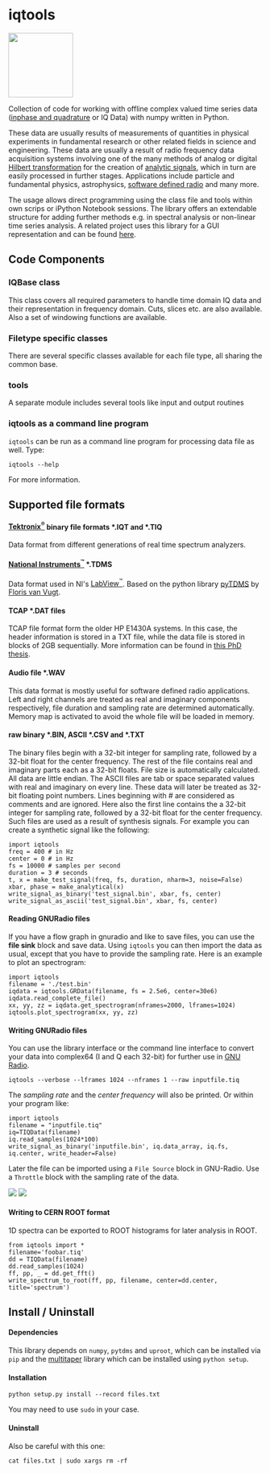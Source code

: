 iqtools
============
<img src="https://raw.githubusercontent.com/xaratustrah/iqtools/master/icon.png" width="128">

Collection of code for working with offline complex valued time series data ([inphase and quadrature](https://en.wikipedia.org/wiki/In-phase_and_quadrature_components) or IQ Data) with numpy written in Python.

These data are usually results of measurements of quantities in physical experiments in fundamental research or other related fields in science and engineering. These data are usually a result of radio frequency data acquisition systems involving one of the many methods of analog or digital [Hilbert transformation](https://en.wikipedia.org/wiki/Hilbert_transform) for the creation of [analytic signals](https://en.wikipedia.org/wiki/Analytic_signal), which in turn are easily processed in further stages. Applications include particle and fundamental physics, astrophysics, [software defined radio](https://en.wikipedia.org/wiki/Software-defined_radio) and many more.

The usage allows direct programming using the class file and tools within own scrips or iPython Notebook sessions. The library offers an extendable structure for adding further methods e.g. in spectral analysis or non-linear time series analysis. A related project uses this library for a GUI representation and can be found [here](https://github.com/xaratustrah/iqgui).

## Code Components

### IQBase class
This class covers all required parameters to handle time domain IQ data and their representation in frequency domain. Cuts, slices etc. are also available. Also a set of windowing functions are available.

### Filetype specific classes

There are several specific classes available for each file type, all sharing the common base.

### tools

A separate module includes several tools like input and output routines


### iqtools as a command line program

`iqtools` can be run as a command line program for processing data file as well. Type:

    iqtools --help

For more information.


## Supported file formats

#### [Tektronix<sup>&reg;</sup>](http://www.tek.com) binary file formats \*.IQT and \*.TIQ

Data format from different generations of real time spectrum analyzers.

#### [National Instruments<sup>&trade;</sup>](http://www.ni.com) \*.TDMS

Data format used in NI's [LabView<sup>&trade;</sup>](http://www.ni.com/labview/). Based on the python library [pyTDMS](http://sourceforge.net/projects/pytdms/) by [Floris van Vugt](http://www.florisvanvugt.com).

#### TCAP \*.DAT files
TCAP file format form the older HP E1430A systems. In this case, the header information is stored in a TXT file, while the data file is stored in blocks of 2GB sequentially. More information can be found in [this PhD thesis](http://www.worldcat.org/oclc/76566695).

#### Audio file \*.WAV

This data format is mostly useful for software defined radio applications. Left and right channels are treated as real and imaginary components respectively, file duration and sampling rate are determined automatically. Memory map is activated to avoid the whole file will be loaded in memory.

#### raw binary \*.BIN, ASCII \*.CSV and \*.TXT

The binary files begin with a 32-bit integer for sampling rate, followed by a 32-bit float for the center frequency. The rest of the file contains real and imaginary parts each as a 32-bit floats. File size is automatically calculated. All data are little endian. The ASCII files are tab or space separated values with real and imaginary on every line. These data will later be treated as 32-bit floating point numbers. Lines beginning with # are considered as comments and are ignored. Here also the first line contains the a 32-bit integer for sampling rate, followed by a 32-bit float for the center frequency. Such files are used as a result of synthesis signals. For example you can create a synthetic signal like the following:

    import iqtools
    freq = 400 # in Hz
    center = 0 # in Hz
    fs = 10000 # samples per second
    duration = 3 # seconds
    t, x = make_test_signal(freq, fs, duration, nharm=3, noise=False)
    xbar, phase = make_analytical(x)
    write_signal_as_binary('test_signal.bin', xbar, fs, center)
    write_signal_as_ascii('test_signal.bin', xbar, fs, center)

#### Reading GNURadio files
If you have a flow graph in gnuradio and like to save files, you can use the **file sink** block and save data. Using `iqtools` you can then import the data as usual, except that you have to provide the sampling rate. Here is an example to plot an spectrogram:

    import iqtools
    filename = './test.bin'
    iqdata = iqtools.GRData(filename, fs = 2.5e6, center=30e6)
    iqdata.read_complete_file()
    xx, yy, zz = iqdata.get_spectrogram(nframes=2000, lframes=1024)
    iqtools.plot_spectrogram(xx, yy, zz)

#### Writing GNURadio files

You can use the library interface or the command line interface to convert your data into complex64 (I and Q each 32-bit) for further use in [GNU Radio](http://gnuradio.org/).

    iqtools --verbose --lframes 1024 --nframes 1 --raw inputfile.tiq

The *sampling rate* and the *center frequency* will also be printed. Or within your program like:

    import iqtools
    filename = "inputfile.tiq"
    iq=TIQData(filename)
    iq.read_samples(1024*100)
    write_signal_as_binary('inputfile.bin', iq.data_array, iq.fs, iq.center, write_header=False)


Later the file can be imported using a `File Source` block in GNU-Radio. Use a `Throttle` block with the sampling rate of the data.

<img src="https://raw.githubusercontent.com/xaratustrah/iqtools/master/gnuradio1.png">
<img src="https://raw.githubusercontent.com/xaratustrah/iqtools/master/gnuradio2.png">

#### Writing to CERN ROOT format

1D spectra can be exported to ROOT histograms for later analysis in ROOT.

    from iqtools import *
    filename='foobar.tiq'
    dd = TIQData(filename)
    dd.read_samples(1024)
    ff, pp, _ = dd.get_fft()
    write_spectrum_to_root(ff, pp, filename, center=dd.center, title='spectrum')




## Install / Uninstall

#### Dependencies

This library depends on `numpy`, `pytdms` and `uproot`, which can be installed via `pip` and the [multitaper](https://github.com/xaratustrah/multitaper) library which can be installed using `python setup`.


#### Installation

    python setup.py install --record files.txt

You may need to use `sudo` in your case.

#### Uninstall

Also be careful with this one:

    cat files.txt | sudo xargs rm -rf
